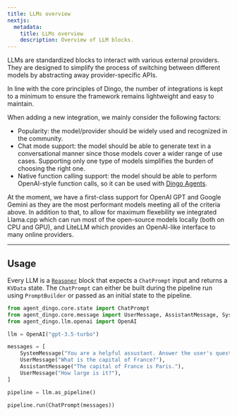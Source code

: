 ```yaml
---
title: LLMs overview
nextjs:
  metadata:
    title: LLMs overview
    description: Overview of LLM blocks.
---
```


LLMs are standardized blocks to interact with various external providers. They are designed to simplify the process of switching between different models by abstracting away provider-specific APIs.

In line with the core principles of Dingo, the number of integrations is kept to a minimum to ensure the framework remains lightweight and easy to maintain.

When adding a new integration, we mainly consider the following factors:

- Popularity: the model/provider should be widely used and recognized in the community.
- Chat mode support: the model should be able to generate text in a conversational manner since those models cover a wider range of use cases. Supporting only one type of models simplifies the burden of choosing the right one.
- Native function calling support: the model should be able to perform OpenAI-style function calls, so it can be used with [Dingo Agents](/docs/agents-overview).

At the moment, we have a first-class support for OpenAI GPT and Google Gemini as they are the most performant models meeting all of the criteria above. In addition to that, to allow for maximum flexebility we integrated Llama.cpp which can run most of the open-source models locally (both on CPU and GPU), and LiteLLM which provides an OpenAI-like interface to many online providers.

---

## Usage

Every LLM is a [`Reasoner`](/docs/core-blocks) block that expects a `ChatPrompt` input and returns a `KVData` state. The `ChatPrompt` can either be built during the pipeline run using `PromptBuilder` or passed as an initial state to the pipeline.

```python
from agent_dingo.core.state import ChatPrompt
from agent_dingo.core.message import UserMessage, AssistantMessage, SystemMessage
from agent_dingo.llm.openai import OpenAI

llm = OpenAI("gpt-3.5-turbo")

messages = [
    SystemMessage("You are a helpful assustant. Answer the user's questions as clearly as possible."),
    UserMessage("What is the capital of France?"),
    AssistantMessage("The capital of France is Paris."),
    UserMessage("How large is it?"),
]

pipeline = llm.as_pipeline()

pipeline.run(ChatPrompt(messages))
```
